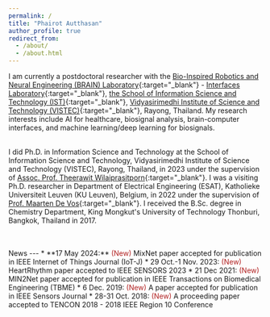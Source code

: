 ```yaml
---
permalink: /
title: "Phairot Autthasan"
author_profile: true
redirect_from: 
  - /about/
  - /about.html
---
```

I am currently a postdoctoral researcher with the [Bio-Inspired Robotics and Neural Engineering (BRAIN) Laboratory](https://brain.vistec.ac.th){:target="_blank"} - [Interfaces Laboratory](https://vistec.ist/interfaces/){:target="_blank"}, [the School of Information Science and Technology (IST)](https://vistec.ist){:target="_blank"}, [Vidyasirimedhi Institute of Science and Technology (VISTEC)](https://vistec.ac.th){:target="_blank"}, Rayong, Thailand. My research interests include AI for healthcare, biosignal analysis, brain-computer interfaces, and machine learning/deep learning for biosignals.
<br/>
<br/>

I did Ph.D. in Information Science and Technology at the School of Information Science and Technology, Vidyasirimedhi Institute of Science and Technology (VISTEC), Rayong, Thailand, in 2023 under the supervision of [Assoc. Prof. Theerawit Wilaiprasitporn](https://vistec.ac.th/faculty-adjunct-professors-ist-theerawit-wilaiprasitporn){:target="_blank"}. I was a visiting Ph.D. researcher in Department of Electrical Engineering (ESAT), Katholieke Universiteit Leuven (KU Leuven), Belgium, in 2022 under the supervision of [Prof. Maarten De Vos](https://www.kuleuven.be/brain-institute/about-lbi/members/members/00050294){:target="_blank"}. I received the B.Sc. degree in Chemistry Department, King Mongkut's University of Technology Thonburi, Bangkok, Thailand in 2017. 

<br/>
<br/>
News
---
* **17 May 2024:** <span style="color:#B22222">(New)</span> MixNet paper accepted for publication in IEEE Internet of Things Journal (IoT-J)
* 29 Oct.-1 Nov. 2023: <span style="color:#B22222">(New)</span> HeartRhythm paper accepted to IEEE SENSORS 2023
* 21 Dec 2021: <span style="color:#B22222">(New)</span> MIN2Net paper accepted for publication in IEEE Transactions on Biomedical Engineering (TBME)
* 6 Dec. 2019: <span style="color:#B22222">(New)</span> A paper accepted for publication in IEEE Sensors Journal
* 28-31 Oct. 2018: <span style="color:#B22222">(New)</span> A proceeding paper accepted to TENCON 2018 - 2018 IEEE Region 10 Conference